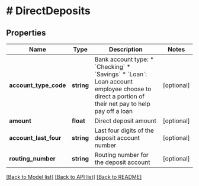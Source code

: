 # # DirectDeposits

## Properties

Name | Type | Description | Notes
------------ | ------------- | ------------- | -------------
**account_type_code** | **string** | Bank account type:  * &#x60;Checking&#x60;  * &#x60;Savings&#x60;  * &#x60;Loan&#x60;: Loan account employee choose to direct a portion of their net pay to help pay off a loan | [optional]
**amount** | **float** | Direct deposit amount | [optional]
**account_last_four** | **string** | Last four digits of the deposit account number | [optional]
**routing_number** | **string** | Routing number for the deposit account | [optional]

[[Back to Model list]](../../README.md#models) [[Back to API list]](../../README.md#endpoints) [[Back to README]](../../README.md)
